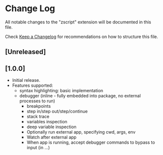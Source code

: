 # Change Log

All notable changes to the "zscript" extension will be documented in this file.

Check [Keep a Changelog](http://keepachangelog.com/) for recommendations on how to structure this file.

## [Unreleased]

## [1.0.0]

- Initial release.
- Features supported:
  - syntax highlighting: basic implementation
  - debugger (inline - fully embedded into package, no external processes to run)
    - breakpoints
    - step in/step out/step/continue
    - stack trace
    - variables inspection
    - deep variable inspection
    - Optionally run external app, specifying cwd, args, env
    - Watch after external app
    - When app is running, accept debugger commands to bypass to input (in ...)
